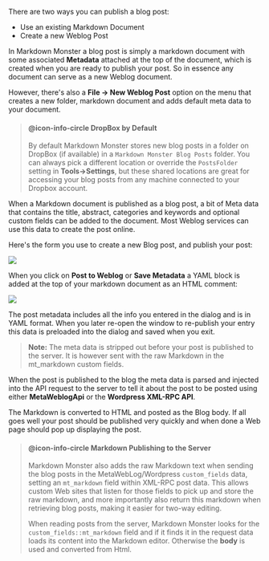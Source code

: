 ﻿There are two ways you can publish a blog post: 

* Use an existing Markdown Document
* Create a new Weblog Post

In Markdown Monster a blog post is simply a markdown document with some associated **Metadata** attached at the top of the document, which is created when you are ready to publish your post. So in essence any document can serve as a new Weblog document.
    
However, there's also a **File -> New Weblog Post** option on the menu that creates a new folder, markdown document and adds default meta data to your document. 

> #### @icon-info-circle DropBox by Default
> By default Markdown Monster stores new blog posts in a folder on DropBox (if available) in a `Markdown Monster Blog Posts` folder. You can always pick a different location or override the `PostsFolder` setting in **Tools->Settings**, but these shared locations are great for accessing your blog posts from any machine connected to your Dropbox account.

When a Markdown document is published as a blog post, a bit of Meta data that contains the title, abstract, categories and keywords and optional custom fields can be added to the document. Most Weblog services can use this data to create the post online.

Here's the form you use to create a new Blog post, and publish your post:

![](//images/weblogaddinpublishpost.png)

When you click on **Post to Weblog** or **Save Metadata** a YAML block is added at the top of your markdown document as an HTML comment:

![](//images/weblogmetadata.png)

The post metadata includes all the info you entered in the dialog and is in  YAML format. When you later re-open the window to re-publish your entry this data is preloaded into the dialog and saved when you exit.

> **Note:** The meta data is stripped out before your post is published to the server. It is however sent with the raw Markdown in the mt_markdown custom fields.

When the post is published to the blog the meta data is parsed and injected into the API request to the server to tell it about the post to be posted using either **MetaWeblogApi** or the **Wordpress XML-RPC API**.

The Markdown is converted to HTML and posted as the Blog body. If all goes well your post should be published very quickly and when done a Web page should pop up displaying the post.

> #### @icon-info-circle Markdown Publishing to the Server
> Markdown Monster also adds the raw Markdown text when sending the blog posts in the MetaWebLog/Wordpress `custom_fields` data, setting an `mt_markdown` field within XML-RPC post data. This allows custom Web sites that listen for those fields to pick up and store the raw markdown, and more importantly also return this markdown when retrieving blog posts, making it easier for two-way editing.
>
> When reading posts from the server, Markdown Monster looks for the `custom_fields::mt_markdown` field and if it finds it in the request data loads its content into the Markdown editor. Otherwise the **body** is used and converted from Html.